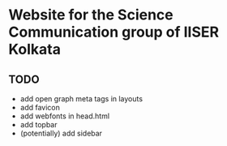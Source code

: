 # Website for the Science Communication group of IISER Kolkata

## TODO
- add open graph meta tags in layouts
- add favicon
- add webfonts in head.html
- add topbar
- (potentially) add sidebar
